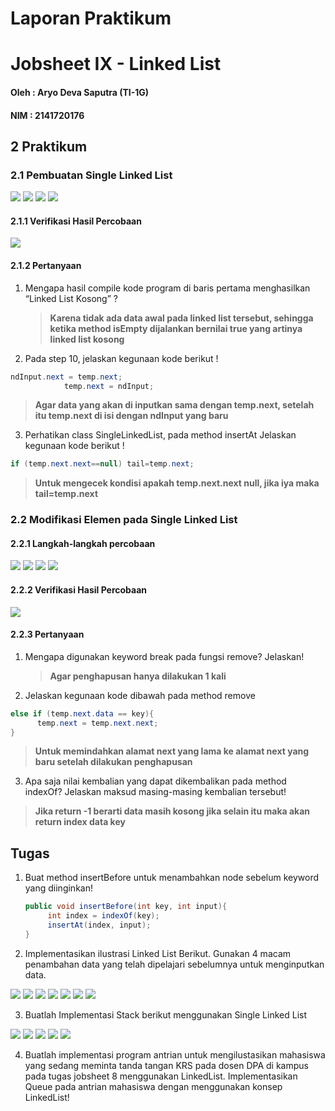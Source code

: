 # **Laporan Praktikum**
# Jobsheet IX - Linked List 
#### Oleh : Aryo Deva Saputra (TI-1G)
#### NIM : 2141720176

## 2 Praktikum 
### 2.1 Pembuatan Single Linked List 
<img src="img/../../img/1.png">
<img src="img/../../img/2.jpg">
<img src="img/../../img/3.jpg">
<img src="img/../../img/4.jpg">

#### 2.1.1 Verifikasi Hasil Percobaan
<img src="img/../../img/5.png">

#### 2.1.2 Pertanyaan
1. Mengapa hasil compile kode program di baris pertama menghasilkan “Linked List Kosong” ?
   > **Karena tidak ada data awal pada linked list tersebut, sehingga ketika method isEmpty dijalankan bernilai true yang artinya linked list kosong**
2. Pada step 10, jelaskan kegunaan kode berikut !
```java
ndInput.next = temp.next;
            temp.next = ndInput;
```
> **Agar data yang akan di inputkan sama dengan temp.next, setelah itu temp.next di isi dengan ndInput yang baru**
3. Perhatikan class SingleLinkedList, pada method insertAt Jelaskan kegunaan kode berikut !
```java
if (temp.next.next==null) tail=temp.next;
```
> **Untuk mengecek kondisi apakah temp.next.next null, jika iya maka tail=temp.next**

### 2.2 Modifikasi Elemen pada Single Linked List
#### 2.2.1 Langkah-langkah percobaan
<img src="img/../../img/6.jpg">
<img src="img/../../img/7.jpg">
<img src="img/../../img/8.jpg">
<img src="img/../../img/9.jpg">

#### 2.2.2 Verifikasi Hasil Percobaan
<img src="img/../../img/10.jpg">

#### 2.2.3 Pertanyaan
1. Mengapa digunakan keyword break pada fungsi remove? Jelaskan!
   > **Agar penghapusan hanya dilakukan 1 kali**
2. Jelaskan kegunaan kode dibawah pada method remove
```java
else if (temp.next.data == key){
      temp.next = temp.next.next;
}
```
> **Untuk memindahkan alamat next yang lama ke alamat next yang baru setelah dilakukan penghapusan**
3. Apa saja nilai kembalian yang dapat dikembalikan pada method indexOf? Jelaskan maksud masing-masing kembalian tersebut!
> **Jika return -1 berarti data masih kosong jika selain itu maka akan return index data key**

## Tugas
1. Buat method insertBefore untuk menambahkan node sebelum keyword yang diinginkan!
   ```java
   public void insertBefore(int key, int input){
        int index = indexOf(key);
        insertAt(index, input);
   }
   ```
2. Implementasikan ilustrasi Linked List Berikut. Gunakan 4 macam penambahan data yang telah dipelajari sebelumnya untuk menginputkan data.
<img src="img/../../img/12.jpg">
<img src="img/../../img/13.jpg">
<img src="img/../../img/14.jpg">
<img src="img/../../img/15.jpg">
<img src="img/../../img/16.jpg">
<img src="img/../../img/17.jpg">
<img src="img/../../img/18.jpg">

3. Buatlah Implementasi Stack berikut menggunakan Single Linked List
<img src="img/../../img/11.jpg">
<img src="img/../../img/19.jpg">
<img src="img/../../img/20.jpg">
<img src="img/../../img/21.jpg">
<img src="img/../../img/22.jpg">

4. Buatlah implementasi program antrian untuk mengilustasikan mahasiswa yang sedang meminta tanda tangan KRS pada dosen DPA di kampus pada tugas jobsheet 8 menggunakan LinkedList. Implementasikan Queue pada antrian mahasiswa dengan menggunakan konsep LinkedList!